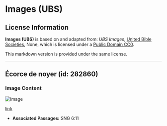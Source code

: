 # Images (UBS)

## License Information

**Images (UBS)** is based on and adapted from: _UBS Images_, [United Bible Societies](https://unitedbiblesocieties.org/), None, which is licensed under a [Public Domain CC0](https://creativecommons.org/public-domain/cc0/).

This markdown version is provided under the same license.



--------------------------------

## Écorce de noyer (id: 282860)

### Image Content

![Image](https://cdn.aquifer.bible/aquifer-content/resources/Media/WEB-0897_walnut_bark.jpg)

[link](https://cdn.aquifer.bible/aquifer-content/resources/Media/WEB-0897_walnut_bark.jpg)

* **Associated Passages:** SNG 6:11

